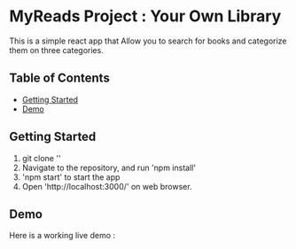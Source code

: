 # MyReads Project : Your Own Library
This is a simple react app that Allow you to search for books and categorize them on three categories.

## Table of Contents

* [Getting Started](#Getting)
* [Demo](#Demo)



## Getting Started
1. git clone ''
2. Navigate to the repository, and run 'npm install'
3. 'npm start' to start the app
4. Open 'http://localhost:3000/' on web browser.


## Demo

Here is a working live demo :  
